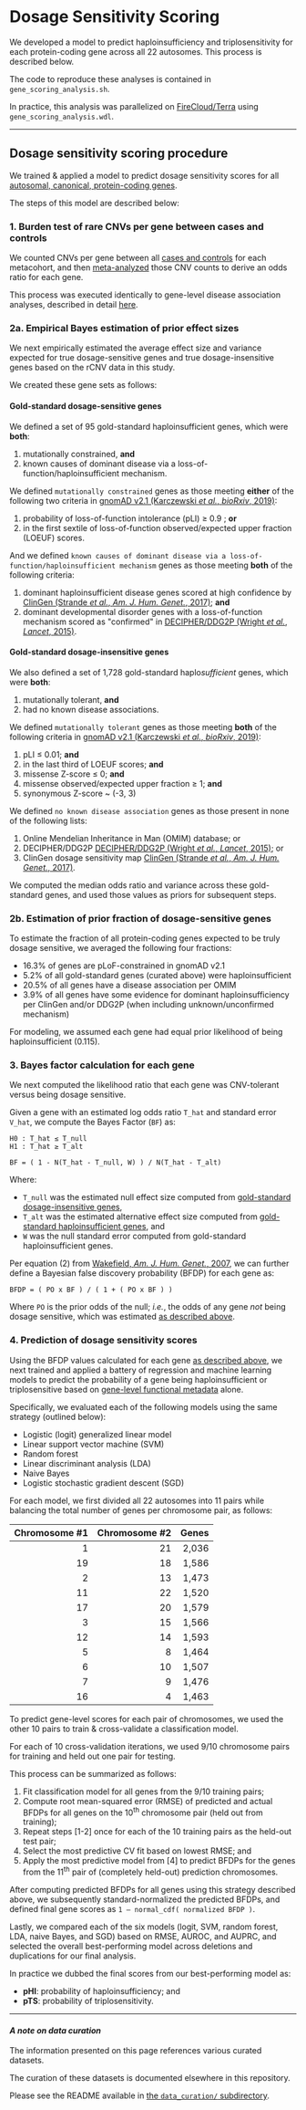 # Dosage Sensitivity Scoring  

We developed a model to predict haploinsufficiency and triplosensitivity for each protein-coding gene across all 22 autosomes. This process is described below.  

The code to reproduce these analyses is contained in `gene_scoring_analysis.sh`.  

In practice, this analysis was parallelized on [FireCloud/Terra](https://terra.bio) using `gene_scoring_analysis.wdl`.  

---  

## Dosage sensitivity scoring procedure

We trained & applied a model to predict dosage sensitivity scores for all [autosomal, canonical, protein-coding genes](https://github.com/talkowski-lab/rCNV2/tree/master/data_curation/gene/).  

The steps of this model are described below:  

### 1. Burden test of rare CNVs per gene between cases and controls  

We counted CNVs per gene between all [cases and controls](https://github.com/talkowski-lab/rCNV2/tree/master/data_curation/phenotype/) for each metacohort, and then [meta-analyzed](https://github.com/talkowski-lab/rCNV2/tree/master/analysis/genes/#3-combine-association-statistics-across-metacohorts) those CNV counts to derive an odds ratio for each gene.  

This process was executed identically to gene-level disease association analyses, described in detail [here](https://github.com/talkowski-lab/rCNV2/tree/master/analysis/genes/#gene-based-burden-test-procedure).  

### 2a. Empirical Bayes estimation of prior effect sizes  

We next empirically estimated the average effect size and variance expected for true dosage-sensitive genes and true dosage-insensitive genes based on the rCNV data in this study.  

We created these gene sets as follows:  

#### Gold-standard dosage-sensitive genes  

We defined a set of 95 gold-standard haploinsufficient genes, which were **both**:  
1. mutationally constrained, **and**
2. known causes of dominant disease via a loss-of-function/haploinsufficient mechanism.  

We defined `mutationally constrained` genes as those meeting **either** of the following two criteria in [gnomAD v2.1 (Karczewski _et al._, _bioRxiv_, 2019)](https://doi.org/10.1101/531210):  
1. probability of loss-of-function intolerance (pLI) ≥ 0.9 ; **or**  
2. in the first sextile of loss-of-function observed/expected upper fraction (LOEUF) scores.  

And we defined `known causes of dominant disease via a loss-of-function/haploinsufficient mechanism` genes as those meeting **both** of the following criteria: 
1. dominant haploinsufficient disease genes scored at high confidence by [ClinGen (Strande _et al._, _Am. J. Hum. Genet._, 2017)](https://www.ncbi.nlm.nih.gov/pubmed/28552198); **and**  
2. dominant developmental disorder genes with a loss-of-function mechanism scored as "confirmed" in [DECIPHER/DDG2P (Wright _et al._, _Lancet_, 2015)](https://www.ncbi.nlm.nih.gov/pubmed/25529582).  

#### Gold-standard dosage-insensitive genes  

We also defined a set of 1,728 gold-standard haplo*sufficient* genes, which were **both**:
1. mutationally tolerant, **and**
2. had no known disease associations. 

We defined `mutationally tolerant` genes as those meeting **both** of the following criteria in [gnomAD v2.1 (Karczewski _et al._, _bioRxiv_, 2019)](https://doi.org/10.1101/531210):  
1. pLI ≤ 0.01; **and**  
2. in the last third of LOEUF scores; **and** 
3. missense Z-score ≤ 0; **and**  
4. missense observed/expected upper fraction ≥ 1; **and**  
5. synonymous Z-score ~ (-3, 3)

We defined `no known disease association` genes as those present in none of the following lists:  
1. Online Mendelian Inheritance in Man (OMIM) database; or
2. DECIPHER/DDG2P [DECIPHER/DDG2P (Wright _et al._, _Lancet_, 2015)](https://www.ncbi.nlm.nih.gov/pubmed/25529582); or
3. ClinGen dosage sensitivity map [ClinGen (Strande _et al._, _Am. J. Hum. Genet._, 2017)](https://www.ncbi.nlm.nih.gov/pubmed/28552198).  

We computed the median odds ratio and variance across these gold-standard genes, and used those values as priors for subsequent steps.

### 2b. Estimation of prior fraction of dosage-sensitive genes  

To estimate the fraction of all protein-coding genes expected to be truly dosage sensitive, we averaged the following four fractions:  

*  16.3% of genes are pLoF-constrained in gnomAD v2.1  
*  5.2% of all gold-standard genes (curated above) were haploinsufficient  
*  20.5% of all genes have a disease association per OMIM  
*  3.9% of all genes have some evidence for dominant haploinsufficiency per ClinGen and/or DDG2P (when including unknown/unconfirmed mechanism)  

For modeling, we assumed each gene had equal prior likelihood of being haploinsufficient (0.115).  

### 3. Bayes factor calculation for each gene  

We next computed the likelihood ratio that each gene was CNV-tolerant versus being dosage sensitive.  

Given a gene with an estimated log odds ratio `T_hat`  and standard error `V_hat`, we compute the Bayes Factor (`BF`) as:  

```
H0 : T_hat ≤ T_null
H1 : T_hat ≥ T_alt

BF = ( 1 - N(T_hat - T_null, W) ) / N(T_hat - T_alt)
```

Where:  
*  `T_null` was the estimated null effect size computed from [gold-standard dosage-insensitive genes](https://github.com/talkowski-lab/rCNV2/tree/master/analysis/gene_scoring#gold-standard-dosage-insensitive-genes),  
*  `T_alt` was the estimated alternative effect size computed from [gold-standard haploinsufficient genes](https://github.com/talkowski-lab/rCNV2/tree/master/analysis/gene_scoring#gold-standard-dosage-sensitive-genes), and  
*  `W` was the null standard error computed from gold-standard haploinsufficient genes.  

Per equation (2) from [Wakefield, _Am. J. Hum. Genet._, 2007](https://www.ncbi.nlm.nih.gov/pmc/articles/PMC1950810/), we can further define a Bayesian false discovery probability (BFDP) for each gene as:  

```
BFDP = ( PO x BF ) / ( 1 + ( PO x BF ) )
```

Where `PO` is the prior odds of the null; _i.e._, the odds of any gene _not_ being dosage sensitive, which was estimated [as described above](https://github.com/talkowski-lab/rCNV2/tree/master/analysis/gene_scoring#2b-estimation-of-prior-fraction-of-dosage-sensitive-genes).  

### 4. Prediction of dosage sensitivity scores

Using the BFDP values calculated for each gene [as described above](https://github.com/talkowski-lab/rCNV2/tree/master/analysis/gene_scoring#3-bayes-factor-calculation-for-each-gene), we next trained and applied a battery of regression and machine learning models to predict the probability of a gene being haploinsufficient or triplosensitive based on [gene-level functional metadata](https://github.com/talkowski-lab/rCNV2/tree/master/data_curation/gene#gene-features) alone.  

Specifically, we evaluated each of the following models using the same strategy (outlined below):  
*  Logistic (logit) generalized linear model  
*  Linear support vector machine (SVM)  
*  Random forest  
*  Linear discriminant analysis (LDA)  
*  Naive Bayes  
*  Logistic stochastic gradient descent (SGD)  

For each model, we first divided all 22 autosomes into 11 pairs while balancing the total number of genes per chromosome pair, as follows:  

| Chromosome #1 | Chromosome #2 | Genes |  
| ---: | ---: | ---: |  
| 1 | 21 | 2,036 |  
| 19 | 18 | 1,586 |  
| 2 | 13 | 1,473 |  
| 11 | 22 | 1,520 |  
| 17 | 20 | 1,579 |  
| 3 | 15 | 1,566 |  
| 12 | 14 | 1,593 |  
| 5 | 8 | 1,464 |  
| 6 | 10 | 1,507 |  
| 7 | 9 | 1,476 |  
| 16 | 4 | 1,463 |  

To predict gene-level scores for each pair of chromosomes, we used the other 10 pairs to train & cross-validate a classification model.  

For each of 10 cross-validation iterations, we used 9/10 chromosome pairs for training and held out one pair for testing.  

This process can be summarized as follows:

1. Fit classification model for all genes from the 9/10 training pairs;  
2. Compute root mean-squared error (RMSE) of predicted and actual BFDPs for all genes on the 10<sup>th</sup> chromosome pair (held out from training); 
3. Repeat steps [1-2] once for each of the 10 training pairs as the held-out test pair; 
4. Select the most predictive CV fit based on lowest RMSE; and 
5. Apply the most predictive model from [4] to predict BFDPs for the genes from the 11<sup>th</sup> pair of (completely held-out) prediction chromosomes.  

After computing predicted BFDPs for all genes using this strategy described above, we subsequently standard-normalized the predicted BFDPs, and defined final gene scores as `1 – normal_cdf( normalized BFDP )`.  

Lastly, we compared each of the six models (logit, SVM, random forest, LDA, naive Bayes, and SGD) based on RMSE, AUROC, and AUPRC, and selected the overall best-performing model across deletions and duplications for our final analysis.  

In practice we dubbed the final scores from our best-performing model as:  
*  **pHI**: probability of haploinsufficiency; and
*  **pTS**: probability of triplosensitivity.  

---  

#### _A note on data curation_  

The information presented on this page references various curated datasets.  

The curation of these datasets is documented elsewhere in this repository.  

Please see the README available in [the `data_curation/` subdirectory](https://github.com/talkowski-lab/rCNV2/tree/master/data_curation/).  

